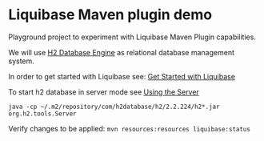 # Liquibase Maven plugin demo
Playground project to experiment with Liquibase Maven Plugin capabilities.

We will use [H2 Database Engine](https://www.h2database.com/html/main.html) as relational database management system.

In order to get started with Liquibase see:
[Get Started with Liquibase](https://docs.liquibase.com/start/home.html)

To start h2 database in server mode see [Using the Server](https://www.h2database.com/html/tutorial.html#using_server)
```shell
java -cp ~/.m2/repository/com/h2database/h2/2.2.224/h2*.jar org.h2.tools.Server
```

Verify changes to be applied:
`mvn resources:resources liquibase:status`

